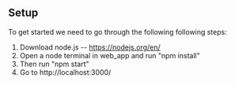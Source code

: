 ## Setup

To get started we need to go through the following following steps:

1. Download node.js -- https://nodejs.org/en/
2. Open a node terminal in web_app and run "npm install"
3. Then run "npm start"
4. Go to http://localhost:3000/

